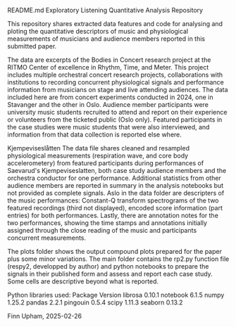 README.md Exploratory Listening Quantitative Analysis Repository

This repository shares extracted data features and code for analysing and ploting the quantitative descriptors of music and physiological measurements of musicians and audience members reported in this submitted paper.

The data are excerpts of the Bodies in Concert research project at the RITMO Center of excellence in Rhythm, Time, and Meter. This project includes multiple orchestral concert research projects, collaborations with institutions to recording concurrent physiological signals and performance information from musicians on stage and live attending audiences. The data included here are from concert experiments conducted in 2024, one in Stavanger and the other in Oslo. Audience member participants were university music students recruited to attend and report on their experience or volunteers from the ticketed public (Oslo only). Featured participants in the case studies were music students that were also interviewed, and information from that data collection is reported else where. 

Kjempeviseslåtten The data file shares cleaned and resampled physiological measurements (respiration wave, and core body accelerometery) from featured participants during performances of Saevarud's Kjempeviseslatten, both case study audience members and the orchestra conductor for one performance. Additional statistics from other audience members are reported in summary in the analysis notebooks but not provided as complete signals. Aslo in the data folder are descripters of the music performances: Constant-Q transform spectrograms of the two featured recordings (third not displayed), encoded score information (part entries) for both performances. Lastly, there are annotation notes for the two performances, showing the time stamps and annotations initially assigned through the close reading of the music and participants concurrent measurements. 

The plots folder shows the output compound plots prepared for the paper plus some minor variations. The main folder contains the rp2.py function file (respy2, developped by author) and python notebooks to prepare the signals in their published form and assess and report each case study. Some cells are descriptive beyond what is reported. 

Python libraries used:
Package                       Version
librosa                       0.10.1
notebook                      6.1.5
numpy                         1.25.2
pandas                        2.2.1
pingouin                      0.5.4
scipy                         1.11.3
seaborn                       0.13.2


Finn Upham, 2025-02-26
